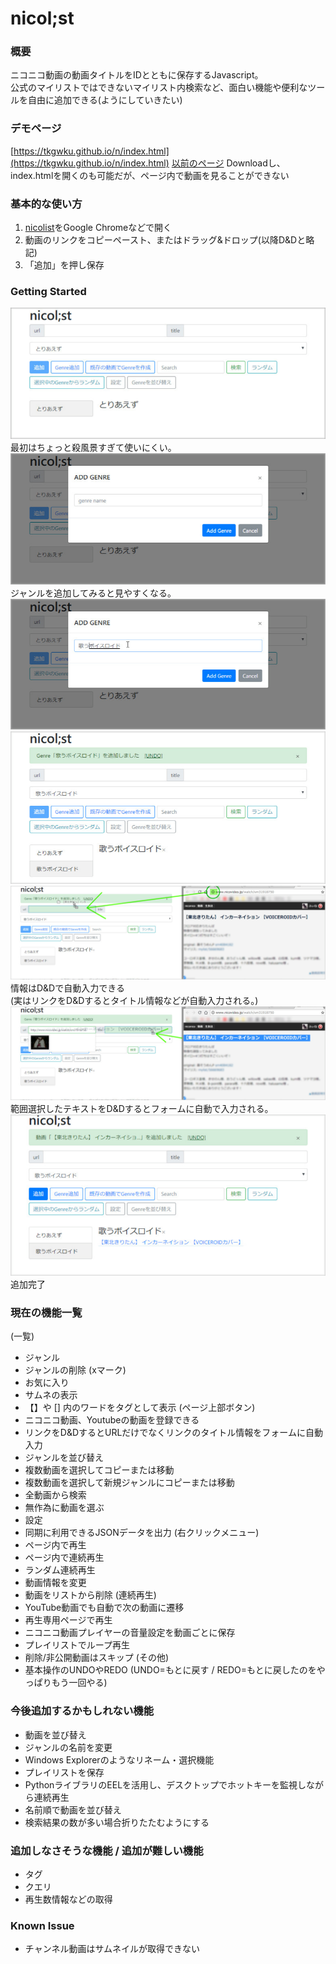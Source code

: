 # nicol;st

### 概要
ニコニコ動画の動画タイトルをIDとともに保存するJavascript。  
公式のマイリストではできないマイリスト内検索など、面白い機能や便利なツールを自由に追加できる(ようにしていきたい)  

### デモページ
[https://tkgwku.github.io/n/index.html](https://tkgwku.github.io/n/index.html)
[以前のページ](http://jar.oiran.org/app/nicolist/)
Downloadし、index.htmlを開くのも可能だが、ページ内で動画を見ることができない

### 基本的な使い方
1. [nicolist](https://tkgwku.github.io/n/index.html)をGoogle Chromeなどで開く
2. 動画のリンクをコピーペースト、またはドラッグ&ドロップ(以降D&Dと略記)
3. 「追加」を押し保存

### Getting Started
![1.jpg](img/1.png)  
最初はちょっと殺風景すぎて使いにくい。  
![2.jpg](img/2.png)  
ジャンルを追加してみると見やすくなる。  
![3.jpg](img/3.png)  
![4.jpg](img/4.png)  
![5.jpg](img/5.png)   
情報はD&Dで自動入力できる   
(実はリンクをD&Dするとタイトル情報などが自動入力される。)   
![6.jpg](img/6.png)  
範囲選択したテキストをD&Dするとフォームに自動で入力される。   
![7.jpg](img/7.png)  
追加完了  

### 現在の機能一覧
(一覧)
* ジャンル
* ジャンルの削除 (xマーク)
* お気に入り
* サムネの表示
* 【】や [] 内のワードをタグとして表示
(ページ上部ボタン)
* ニコニコ動画、Youtubeの動画を登録できる
* リンクをD&DするとURLだけでなくリンクのタイトル情報をフォームに自動入力
* ジャンルを並び替え
* 複数動画を選択してコピーまたは移動
* 複数動画を選択して新規ジャンルにコピーまたは移動
* 全動画から検索
* 無作為に動画を選ぶ
* 設定
* 同期に利用できるJSONデータを出力
(右クリックメニュー)
* ページ内で再生 
* ページ内で連続再生
* ランダム連続再生
* 動画情報を変更
* 動画をリストから削除
(連続再生)
* YouTube動画でも自動で次の動画に遷移
* 再生専用ページで再生
* ニコニコ動画プレイヤーの音量設定を動画ごとに保存
* プレイリストでループ再生
* 削除/非公開動画はスキップ
(その他)
* 基本操作のUNDOやREDO (UNDO=もとに戻す / REDO=もとに戻したのをやっぱりもう一回やる)

### 今後追加するかもしれない機能
* 動画を並び替え
* ジャンルの名前を変更
* Windows Explorerのようなリネーム・選択機能
* プレイリストを保存
* PythonライブラリのEELを活用し、デスクトップでホットキーを監視しながら連続再生
* 名前順で動画を並び替え
* 検索結果の数が多い場合折りたたむようにする

### 追加しなさそうな機能 / 追加が難しい機能 
* タグ
* クエリ
* 再生数情報などの取得

### Known Issue
* チャンネル動画はサムネイルが取得できない